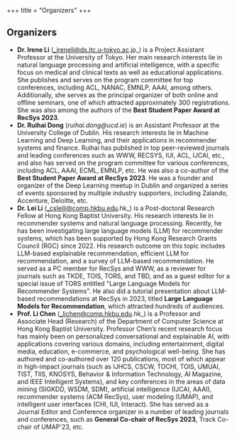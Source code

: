 +++
title = "Organizers"
+++

## Organizers

- **Dr. Irene Li** (_ireneli@ds.itc.u-tokyo.ac.jp_) is a Project Assistant Professor at the University of Tokyo. Her main research interests lie in natural language processing and artificial intelligence, with a specific focus on medical and clinical texts as well as educational applications. She publishes and serves on the program committee for top conferences, including ACL, NANAC, EMNLP, AAAI, among others. Additionally, she serves as the principal organizer of both online and offline seminars, one of which attracted approximately 300 registrations. She was also among the authors of the **Best Student Paper Award at RecSys 2023**.
- **Dr. Ruihai Dong** (_ruihai.dong@ucd.ie_) is an Assistant Professor at the University College of Dublin. His research interests lie in Machine Learning and Deep Learning, and their applications in recommender systems and finance. Ruihai has published in top peer-reviewed journals and leading conferences such as WWW, RECSYS, IUI, ACL, IJCAI, etc., and also has served on the program committee for various conferences, including ACL, AAAI, ECML, EMNLP, etc. He was also a co-author of the **Best Student Paper Award at RecSys 2023**. He was a founder and organizer of the Deep Learning meetup in Dublin and organized a series of events sponsored by multiple industry supporters, including Zalando, Accenture, Deloitte, etc.
- **Dr. Lei Li** (_csleili@comp.hkbu.edu.hk_) is a Post-doctoral Research Fellow at Hong Kong Baptist University. His research interests lie in recommender systems and natural language processing. Recently, he has been investigating large language models (LLM) for recommender systems, which has been supported by Hong Kong Research Grants Council (RGC) since 2022. His research outcome on this topic includes LLM-based explainable recommendation, efficient LLM for recommendation, and a survey of LLM-based recommendation. He served as a PC member for RecSys and WWW, as a reviewer for journals such as TKDE, TOIS, TORS, and TBD, and as a guest editor for a special issue of TORS entitled "Large Language Models for Recommender Systems". He also did a tutorial presentation about LLM-based recommendations at RecSys in 2023, titled **Large Language Models for Recommendation**, which attracted hundreds of audiences.
- **Prof. Li Chen** (_lichen@comp.hkbu.edu.hk_) is a Professor and Associate Head (Research) of the Department of Computer Science at Hong Kong Baptist University. Professor Chen’s recent research focus has mainly been on personalized conversational and explainable AI, with applications covering various domains, including entertainment, digital media, education, e-commerce, and psychological well-being. She has authored and co-authored over 120 publications, most of which appear in high-impact journals (such as IJHCS, CSCW, TOCHI, TOIS, UMUAI, TIST, TIIS, KNOSYS, Behavior & Information Technology, AI Magazine, and IEEE Intelligent Systems), and key conferences in the areas of data mining (SIGKDD, WSDM, SDM), artificial intelligence (IJCAI, AAAI), recommender systems (ACM RecSys), user modeling (UMAP), and intelligent user interfaces (CHI, IUI, Interact). She has served as a Journal Editor and Conference organizer in a number of leading journals and conferences, such as **General Co-chair of RecSys 2023**, Track Co-chair of UMAP'23, etc.
